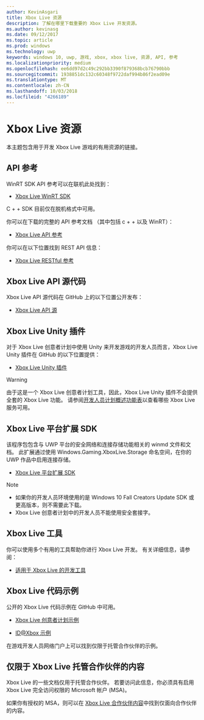 ```yaml
---
author: KevinAsgari
title: Xbox Live 资源
description: 了解在哪里下载重要的 Xbox Live 开发资源。
ms.author: kevinasg
ms.date: 09/12/2017
ms.topic: article
ms.prod: windows
ms.technology: uwp
keywords: windows 10, uwp, 游戏, xbox, xbox live, 资源, API, 参考
ms.localizationpriority: medium
ms.openlocfilehash: ee6dd97d2c49c292bb3390f879368bcb76790bbb
ms.sourcegitcommit: 1938851dc132c60348f9722daf994b86f2ead09e
ms.translationtype: MT
ms.contentlocale: zh-CN
ms.lasthandoff: 10/03/2018
ms.locfileid: "4266189"
---
```

# <a name="xbox-live-resources"></a>Xbox Live 资源

本主题包含用于开发 Xbox Live 游戏的有用资源的链接。

## <a name="api-reference"></a>API 参考

WinRT SDK API 参考可以在联机此处找到：

* [Xbox Live WinRT SDK](https://docs.microsoft.com/en-us/dotnet/api/?view=xboxlive-dotnet-2017.11.20171204.01)

C + + SDK 目前仅在脱机格式中可用。

你可以在下载的完整的 API 参考文档 （其中包括 c + + 以及 WinRT）：

* [Xbox Live API 参考](https://aka.ms/xboxliveuwpdocs)

你可以在以下位置找到 REST API 信息：

* [Xbox Live RESTful 参考](xbox-live-rest/atoc-xboxlivews-reference.md)


## <a name="xbox-live-api-source-code"></a>Xbox Live API 源代码

Xbox Live API 源代码在 GitHub 上的以下位置公开发布：

* [Xbox Live API 源](https://github.com/Microsoft/xbox-live-api)

## <a name="xbox-live-unity-plug-in"></a>Xbox Live Unity 插件

对于 Xbox Live 创意者计划中使用 Unity 来开发游戏的开发人员而言，Xbox Live Unity 插件在 GitHub 的以下位置提供：

* [Xbox Live Unity 插件](https://github.com/Microsoft/xbox-live-unity-plugin)

> [!WARNING]
> 由于这是一个 Xbox Live 创意者计划工具，因此，Xbox Live Unity 插件不会提供全套的 Xbox Live 功能。 请参阅[开发人员计划概述功能表](developer-program-overview.md#feature-table)以查看哪些 Xbox Live 服务可用。

## <a name="xbox-live-platform-extensions-sdk"></a>Xbox Live 平台扩展 SDK

该程序包包含与 UWP 平台的安全网络和连接存储功能相关的 winmd 文件和文档。 此扩展通过使用 Windows.Gaming.XboxLive.Storage 命名空间，在你的 UWP 作品中启用连接存储。

* [Xbox Live 平台扩展 SDK](http://aka.ms/xblextsdk)

> [!NOTE]
> - 如果你的开发人员环境使用的是 Windows 10 Fall Creators Update SDK 或更高版本，则不需要此下载。
> - Xbox Live 创意者计划中的开发人员不能使用安全套接字。

## <a name="xbox-live-tools"></a>Xbox Live 工具

你可以使用多个有用的工具帮助你进行 Xbox Live 开发。 有关详细信息，请参阅：

* [适用于 Xbox Live 的开发工具](tools/tools.md)

## <a name="xbox-live-code-samples"></a>Xbox Live 代码示例

公开的 Xbox Live 代码示例在 GitHub 中可用。

* [Xbox Live 创意者计划示例](https://github.com/Microsoft/xbox-live-samples/tree/master/Samples/CreatorsSDK)

* [ID@Xbox 示例](https://github.com/Microsoft/xbox-live-samples/tree/master/Samples/ID%40XboxSDK)

在游戏开发人员网络门户上可以找到仅限于托管合作伙伴的示例。

## <a name="xbox-live-managed-partner-only-content"></a>仅限于 Xbox Live 托管合作伙伴的内容

Xbox Live 的一些文档仅用于托管合作伙伴。 若要访问此信息，你必须具有启用 Xbox Live 完全访问权限的 Microsoft 帐户 (MSA)。

如果你有授权的 MSA，则可以在 [Xbox Live 合作伙伴内容](https://developer.microsoft.com/en-us/games/xbox/docs/xboxlive/xbox-live-partners/partner-content)中找到仅面向合作伙伴的内容。

